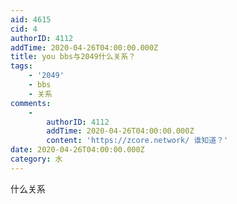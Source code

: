 ```yaml
---
aid: 4615
cid: 4
authorID: 4112
addTime: 2020-04-26T04:00:00.000Z
title: you bbs与2049什么关系？
tags:
    - '2049'
    - bbs
    - 关系
comments:
    -
        authorID: 4112
        addTime: 2020-04-26T04:00:00.000Z
        content: 'https://zcore.network/ 谁知道？'
date: 2020-04-26T04:00:00.000Z
category: 水
---
```


什么关系
